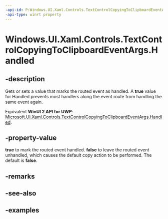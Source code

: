 ```yaml
---
-api-id: P:Windows.UI.Xaml.Controls.TextControlCopyingToClipboardEventArgs.Handled
-api-type: winrt property
---
```


<!-- Property syntax.
public bool Handled { get;  set; }
-->

# Windows.UI.Xaml.Controls.TextControlCopyingToClipboardEventArgs.Handled

## -description

Gets or sets a value that marks the routed event as handled. A **true** value for Handled prevents most handlers along the event route from handling the same event again.

Equivalent **WinUI 2 API for UWP**: [Microsoft.UI.Xaml.Controls.TextControlCopyingToClipboardEventArgs.Handled](/windows/winui/api/microsoft.ui.xaml.controls.textcontrolcopyingtoclipboardeventargs.handled).

## -property-value

**true** to mark the routed event handled. **false** to leave the routed event unhandled, which causes the default copy action to be performed. The default is **false**.

## -remarks

## -see-also

## -examples

